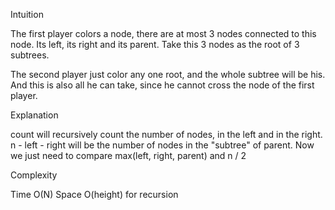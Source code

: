 Intuition

The first player colors a node,
there are at most 3 nodes connected to this node.
Its left, its right and its parent.
Take this 3 nodes as the root of 3 subtrees.

The second player just color any one root,
and the whole subtree will be his.
And this is also all he can take,
since he cannot cross the node of the first player.


Explanation

count will recursively count the number of nodes,
in the left and in the right.
n - left - right will be the number of nodes in the "subtree" of parent.
Now we just need to compare max(left, right, parent) and n / 2


Complexity

Time O(N)
Space O(height) for recursion
